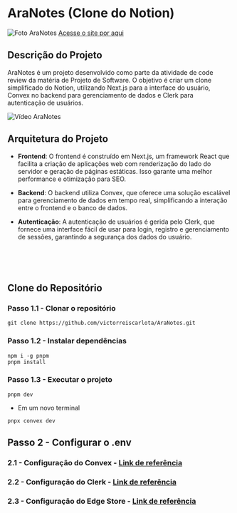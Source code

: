 # AraNotes (Clone do Notion)

![Foto AraNotes](https://cdn.discordapp.com/attachments/895030530154823720/1299852348377534504/image.png?ex=671eb555&is=671d63d5&hm=0acf6e640b0b87797f1a4abc6f8336826353df52f5231089592e511af9c3609f&)
[Acesse o site por aqui](https://aranotes.vercel.app)

## Descrição do Projeto

AraNotes é um projeto desenvolvido como parte da atividade de code review da matéria de Projeto de Software. O objetivo é criar um clone simplificado do Notion, utilizando Next.js para a interface do usuário, Convex no backend para gerenciamento de dados e Clerk para autenticação de usuários.

![Vídeo AraNotes](/assets/AraNotes%20-%20Opera%202024-10-26%2018-57-29.gif)

## Arquitetura do Projeto

- **Frontend**: O frontend é construído em Next.js, um framework React que facilita a criação de aplicações web com renderização do lado do servidor e geração de páginas estáticas. Isso garante uma melhor performance e otimização para SEO.
  
- **Backend**: O backend utiliza Convex, que oferece uma solução escalável para gerenciamento de dados em tempo real, simplificando a interação entre o frontend e o banco de dados.

- **Autenticação**: A autenticação de usuários é gerida pelo Clerk, que fornece uma interface fácil de usar para login, registro e gerenciamento de sessões, garantindo a segurança dos dados do usuário.

<br/>
<br/>
<br/>

## Clone do Repositório

### Passo 1.1 - Clonar o repositório
```
git clone https://github.com/victorreiscarlota/AraNotes.git
```

### Passo 1.2 - Instalar dependências

```
npm i -g pnpm
pnpm install
```


### Passo 1.3 - Executar o projeto

```
pnpm dev
```

- Em um novo terminal

```
pnpx convex dev
```
## Passo 2 - Configurar o .env

### 2.1 - Configuração do Convex - [Link de referência](https://docs.convex.dev/home)

### 2.2 - Configuração do Clerk - [Link de referência](https://clerk.com/docs)

### 2.3 - Configuração do Edge Store - [Link de referência](https://edgestore.dev/docs/quick-start)



